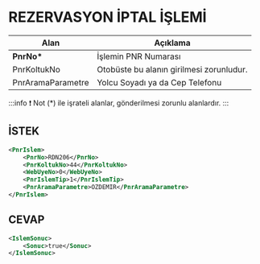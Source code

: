 # REZERVASYON İPTAL İŞLEMİ

| Alan              | Açıklama                                 |
| ----------------- | ---------------------------------------- |
| **PnrNo\***       | İşlemin PNR Numarası                     |
| PnrKoltukNo       | Otobüste bu alanın girilmesi zorunludur. |
| PnrAramaParametre | Yolcu Soyadı ya da Cep Telefonu          |

:::info :exclamation: Not 
(\*) ile işrateli alanlar, gönderilmesi zorunlu alanlardır.
:::

## İSTEK

```xml
<PnrIslem>
	<PnrNo>RDN206</PnrNo>
	<PnrKoltukNo>44</PnrKoltukNo>
	<WebUyeNo>0</WebUyeNo>
	<PnrIslemTip>1</PnrIslemTip>
	<PnrAramaParametre>OZDEMIR</PnrAramaParametre>
</PnrIslem>
```

## CEVAP

```xml
<IslemSonuc>
	<Sonuc>true</Sonuc>
</IslemSonuc>
```
